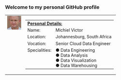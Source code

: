 ### Welcome to my personal GitHub profile

<table>
<tr><td valign=top><img src="https://github.com/MichielVictor/MichielVictor/blob/320f4da9fe640c57699d516c084ab95c5cffdc8e/Images/Michiel.png"></img></td><td>
<table>
<tr><td colspan=2><b><u>Personal Details:</u></b></td></tr>
<tr><td>Name:</td><td>Michiel Victor</td></tr>
<tr><td>Location:</td><td>Johannesburg, South Africa</td></tr>
<tr><td>Vocation:</td><td>Senior Cloud Data Engineer</td></tr>
<tr><td valign=top>Specialities:</td><td>● Data Engineering<br>● Data Analysis<br>● Data Visualization<br>● Data Warehousing</td></tr>
</table>
</td></tr>
</table>

